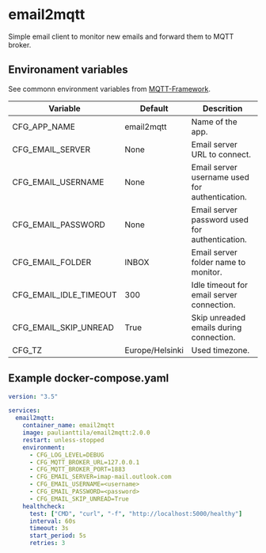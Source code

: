 # email2mqtt

Simple email client to monitor new emails and forward them to MQTT broker.

## Environament variables

See commonn environment variables from [MQTT-Framework](https://github.com/paulianttila/MQTT-Framework).

| **Variable**               | **Default**     | **Descrition**                                                                                                 |
|----------------------------|-----------------|----------------------------------------------------------------------------------------------------------------|
| CFG_APP_NAME               | email2mqtt      | Name of the app.                                                                                               |
| CFG_EMAIL_SERVER           | None            | Email server URL to connect.                                                                                   |
| CFG_EMAIL_USERNAME         | None            | Email server username used for authentication.                                                                 |
| CFG_EMAIL_PASSWORD         | None            | Email server password used for authentication.                                                                 |
| CFG_EMAIL_FOLDER           | INBOX           | Email server folder name to monitor.                                                                           |
| CFG_EMAIL_IDLE_TIMEOUT     | 300             | Idle timeout for email server connection.                                                                      |
| CFG_EMAIL_SKIP_UNREAD      | True            | Skip unreaded emails during connection.                                                                        |
| CFG_TZ                     | Europe/Helsinki | Used timezone.                                                                                                 |

## Example docker-compose.yaml

```yaml
version: "3.5"

services:
  email2mqtt:
    container_name: email2mqtt
    image: paulianttila/email2mqtt:2.0.0
    restart: unless-stopped
    environment:
      - CFG_LOG_LEVEL=DEBUG
      - CFG_MQTT_BROKER_URL=127.0.0.1
      - CFG_MQTT_BROKER_PORT=1883
      - CFG_EMAIL_SERVER=imap-mail.outlook.com
      - CFG_EMAIL_USERNAME=<username>
      - CFG_EMAIL_PASSWORD=<password>
      - CFG_EMAIL_SKIP_UNREAD=True
    healthcheck:
      test: ["CMD", "curl", "-f", "http://localhost:5000/healthy"]
      interval: 60s
      timeout: 3s
      start_period: 5s
      retries: 3
 ```